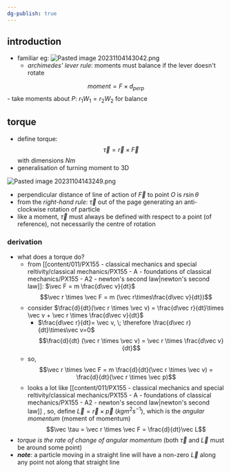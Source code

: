 ```yaml
---
dg-publish: true
---
```

## introduction
- familiar eg: ![Pasted image 20231104143042.png](/img/user/pics/Pasted%20image%2020231104143042.png)
	- *archimedes' lever rule*: moments must balance if the lever doesn't rotate
	
$$moment = F \times d_{perp}$$
	- take moments about $P$: $r_{1}W_{1}=r_{2}W_{2}$ for balance
## torque
-  define torque:
$$\vec \tau = \vec r \times \vec F$$with dimensions $Nm$	
- generalisation of turning moment to 3D

![Pasted image 20231104143249.png](/img/user/pics/Pasted%20image%2020231104143249.png)
- perpendicular distance of line of action of $\vec F$ to point $O$ is $r\sin\theta$
- from the *right-hand rule*: $\vec\tau$ out of the page generating an anti-clockwise rotation of particle
- like a moment, $\vec \tau$ must always be defined with respect to a point (of reference), not necessarily the centre of rotation

### derivation
- what does a torque do?
	- from [[content/011/PX155 - classical mechanics and special reltivity/classical mechanics/PX155 - A - foundations of classical mechanics/PX155 - A2 - newton's second law\|newton's second law]]: $\vec F = m \frac{d\vec v}{dt}$
	$$\vec r \times \vec F = m (\vec r\times\frac{d\vec v}{dt})$$
	- consider $\frac{d}{dt}(\vec r \times \vec v) = \frac{d\vec r}{dt}\times \vec v + \vec r \times \frac{d\vec v}{dt}$
		- $\frac{d\vec r}{dt}= \vec v, \; \therefore \frac{d\vec r}{dt}\times\vec v=0$
	$$\frac{d}{dt} (\vec r \times \vec v) = \vec r \times \frac{d\vec v}{dt}$$
	- so,
$$\vec r \times \vec F = m \frac{d}{dt}(\vec r \times \vec v) = \frac{d}{dt}(\vec r \times \vec p)$$
	- looks a lot like [[content/011/PX155 - classical mechanics and special reltivity/classical mechanics/PX155 - A - foundations of classical mechanics/PX155 - A2 - newton's second law\|newton's second law]] , so, define $\vec L = \vec r \times \vec p$ ($kgm^{2}s^{-1}$), which is the *angular momentum* (moment of momentum)
	$$\vec \tau = \vec r \times \vec F = \frac{d}{dt}\vec L$$
- *torque is the rate of change of angular momentum* (both $\vec\tau$ and $\vec L$ must be around some point)
- ***note***: a particle moving in a straight line will have a non-zero $\vec L$ along any point not along that straight line